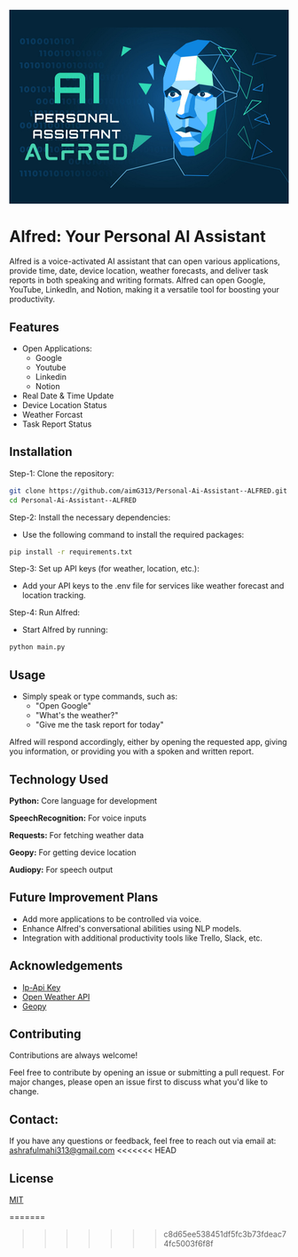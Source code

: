 ![Poster](https://github.com/aimG313/Personal-Ai-Assistant--ALFRED/blob/main/ALFRED.png)
# Alfred: Your Personal AI Assistant

Alfred is a voice-activated AI assistant that can open various applications, provide time, date, device location, weather forecasts, and deliver task reports in both speaking and writing formats. Alfred can open Google, YouTube, LinkedIn, and Notion, making it a versatile tool for boosting your productivity.




## Features

- Open Applications:
  - Google
  - Youtube
  - Linkedin
  - Notion
- Real Date & Time Update
- Device Location Status
- Weather Forcast
- Task Report Status


## Installation

Step-1: Clone the repository: 

```bash
git clone https://github.com/aimG313/Personal-Ai-Assistant--ALFRED.git
cd Personal-Ai-Assistant--ALFRED
```

Step-2: Install the necessary dependencies:

- Use the following command to install the required packages:

```bash
pip install -r requirements.txt
```
Step-3: Set up API keys (for weather, location, etc.):

- Add your API keys to the .env file for services like weather forecast and location tracking.

Step-4: Run Alfred:

- Start Alfred by running:

```bash
python main.py
```



    
## Usage

- Simply speak or type commands, such as:
  - "Open Google"
  - "What's the weather?"
  - "Give me the task report for today"
  
Alfred will respond accordingly, either by opening the requested app, giving you information, or providing you with a spoken and written report.


## Technology Used

**Python:** Core language for development

**SpeechRecognition:** For voice inputs

**Requests:** For fetching weather data

**Geopy:** For getting device location

**Audiopy:** For speech output

## Future Improvement Plans

- Add more applications to be controlled via voice.
- Enhance Alfred's conversational abilities using NLP models.
- Integration with additional productivity tools like Trello, Slack, etc.
## Acknowledgements

 - [Ip-Api Key](https://ipapi.com/)
 - [Open Weather API](https://openweathermap.org/api)
 - [Geopy](https://geopy.readthedocs.io/en/stable/)


## Contributing

Contributions are always welcome!

Feel free to contribute by opening an issue or submitting a pull request. For major changes, please open an issue first to discuss what you'd like to change.
## Contact:

If you have any questions or feedback, feel free to reach out via email at: ashrafulmahi313@gmail.com
<<<<<<< HEAD
## License

[MIT](https://choosealicense.com/licenses/mit/)

=======
>>>>>>> c8d65ee538451df5fc3b73fdeac74fc5003f6f8f
